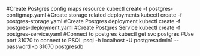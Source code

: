 #Create Postgres config maps resource
    kubectl create -f postgres-configmap.yaml 
#Create storage related deployments
    kubectl create -f postgres-storage.yaml
#Create Postgres deployment
    kubectl create -f postgres-deployment.yaml 
#Create Postgres Service
    kubectl create -f postgres-service.yaml
#Connect to postgres
    kubectl get svc postgres
#Use port 31070 to connect to PSQL
    psql -h localhost -U postgresadmin1 --password -p 31070 postgresdb





